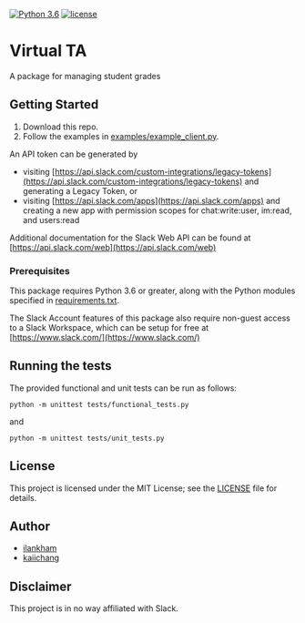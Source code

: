 [![Python 3.6](https://img.shields.io/badge/python-3.6-brightgreen.svg)](#prerequisites)  [![license](https://img.shields.io/badge/license-MIT%20License-blue.svg)](LICENSE)

# Virtual TA
A package for managing student grades

## Getting Started

1. Download this repo.
2. Follow the examples in [examples/example_client.py](examples/example_client.py).

An API token can be generated by
- visiting [https://api.slack.com/custom-integrations/legacy-tokens](https://api.slack.com/custom-integrations/legacy-tokens) and generating a Legacy Token, or
- visiting [https://api.slack.com/apps](https://api.slack.com/apps) and creating a new app with permission scopes for chat:write:user, im:read, and users:read

Additional documentation for the Slack Web API can be found at [https://api.slack.com/web](https://api.slack.com/web)

### Prerequisites

This package requires Python 3.6 or greater, along with the Python modules specified in [requirements.txt](requirements.txt).

The Slack Account features of this package also require non-guest access to a Slack Workspace, which can be setup for free at [https://www.slack.com/](https://www.slack.com/)

## Running the tests

The provided functional and unit tests can be run as follows:
```
python -m unittest tests/functional_tests.py
```
and
```
python -m unittest tests/unit_tests.py
```

## License
This project is licensed under the MIT License; see the [LICENSE](LICENSE) file for details.

## Author
* [ilankham](https://github.com/ilankham)
* [kaiichang](https://github.com/kaiichang)

## Disclaimer

This project is in no way affiliated with Slack.
